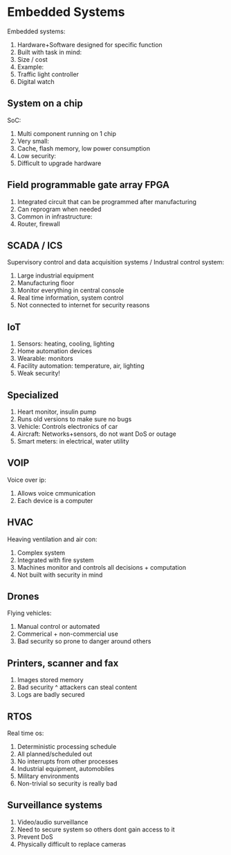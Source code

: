 # Embedded Systems

Embedded systems:
1. Hardware+Software designed for specific function
1. Built with task in mind:
 1. Size / cost
1. Example:
 1. Traffic light controller
 1. Digital watch

## System on a chip

SoC:
1. Multi component running on 1 chip
1. Very small:
 1. Cache, flash memory, low power consumption
1. Low security:
 1. Difficult to upgrade hardware

## Field programmable gate array FPGA

1. Integrated circuit that can be programmed after manufacturing
1. Can reprogram when needed
1. Common in infrastructure:
 1. Router, firewall

## SCADA / ICS

Supervisory control and data acquisition systems / Industral control system:
1. Large industrial equipment
1. Manufacturing floor
1. Monitor everything in central console
1. Real time information, system control
1. Not connected to internet for security reasons

## IoT

1. Sensors: heating, cooling, lighting
1. Home automation devices
1. Wearable: monitors
1. Facility automation: temperature, air, lighting
1. Weak security!

## Specialized

1. Heart monitor, insulin pump
1. Runs old versions to make sure no bugs
1. Vehicle: Controls electronics of car
1. Aircraft: Networks+sensors, do not want DoS or outage
1. Smart meters: in electrical, water utility

## VOIP

Voice over ip:
1. Allows voice cmmunication
1. Each device is a computer

## HVAC

Heaving ventilation and air con:
1. Complex system
1. Integrated with fire system
1. Machines monitor and controls all decisions + computation
1. Not built with security in mind

## Drones

Flying vehicles:
1. Manual control or automated
1. Commerical + non-commercial use
1. Bad security so prone to danger around others

## Printers, scanner and fax

1. Images stored memory
1. Bad security ^ attackers can steal content
1. Logs are badly secured

## RTOS

Real time os:
1. Deterministic processing schedule
1. All planned/scheduled out
1. No interrupts from other processes
1. Industrial equipment, automobiles
1. Military environments
1. Non-trivial so security is really bad

## Surveillance systems

1. Video/audio surveillance
1. Need to secure system so others dont gain access to it
1. Prevent DoS
1. Physically difficult to replace cameras
